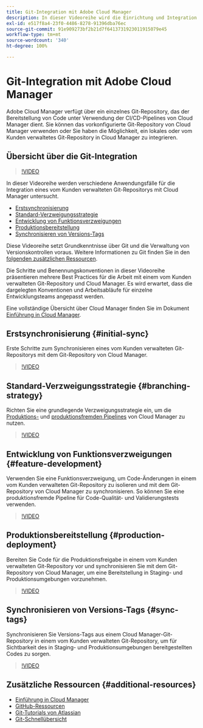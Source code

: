 ```yaml
---
title: Git-Integration mit Adobe Cloud Manager
description: In dieser Videoreihe wird die Einrichtung und Integration eines vom Kunden verwalteten (lokalen) Git-Repositorys mit Adobe Cloud Manager beschrieben.
exl-id: e517f8a4-23f0-4486-8278-91396dba76ec
source-git-commit: 91e909273bf2b21d7f6413731923011915079e45
workflow-type: tm+mt
source-wordcount: '340'
ht-degree: 100%

---
```



# Git-Integration mit Adobe Cloud Manager

Adobe Cloud Manager verfügt über ein einzelnes Git-Repository, das der Bereitstellung von Code unter Verwendung der CI/CD-Pipelines von Cloud Manager dient. Sie können das vorkonfigurierte Git-Repository von Cloud Manager verwenden oder Sie haben die Möglichkeit, ein lokales oder vom Kunden verwaltetes Git-Repository in Cloud Manager zu integrieren.

## Übersicht über die Git-Integration

>[!VIDEO](https://video.tv.adobe.com/v/28710/)

In dieser Videoreihe werden verschiedene Anwendungsfälle für die Integration eines vom Kunden verwalteten Git-Repositorys mit Cloud Manager untersucht.

* [Erstsynchronisierung](#initial-sync)
* [Standard-Verzweigungsstrategie](#branching-strategy)
* [Entwicklung von Funktionsverzweigungen](#feature-development)
* [Produktionsbereitstellung](#production-deployment)
* [Synchronisieren von Versions-Tags](#sync-tags)

Diese Videoreihe setzt Grundkenntnisse über Git und die Verwaltung von Versionskontrollen voraus. Weitere Informationen zu Git finden Sie in den [folgenden zusätzlichen Ressourcen](#additional-resources).

Die Schritte und Benennungskonventionen in dieser Videoreihe präsentieren mehrere Best Practices für die Arbeit mit einem vom Kunden verwalteten Git-Repository und Cloud Manager. Es wird erwartet, dass die dargelegten Konventionen und Arbeitsabläufe für einzelne Entwicklungsteams angepasst werden.

Eine vollständige Übersicht über Cloud Manager finden Sie im Dokument [Einführung in Cloud Manager](/help/introduction.md).

## Erstsynchronisierung {#initial-sync}

Erste Schritte zum Synchronisieren eines vom Kunden verwalteten Git-Repositorys mit dem Git-Repository von Cloud Manager.

>[!VIDEO](https://video.tv.adobe.com/v/28711/?quality=12)

## Standard-Verzweigungsstrategie {#branching-strategy}

Richten Sie eine grundlegende Verzweigungsstrategie ein, um die [Produktions-](/help/using/production-pipelines.md) und [produktionsfremden Pipelines](/help/using/non-production-pipelines.md) von Cloud Manager zu nutzen.

>[!VIDEO](https://video.tv.adobe.com/v/28712/?quality=12)

## Entwicklung von Funktionsverzweigungen {#feature-development}

Verwenden Sie eine Funktionsverzweigung, um Code-Änderungen in einem vom Kunden verwalteten Git-Repository zu isolieren und mit dem Git-Repository von Cloud Manager zu synchronisieren. So können Sie eine produktionsfremde Pipeline für Code-Qualität- und Validierungstests verwenden.

>[!VIDEO](https://video.tv.adobe.com/v/28723/?quality=12)

## Produktionsbereitstellung {#production-deployment}

Bereiten Sie Code für die Produktionsfreigabe in einem vom Kunden verwalteten Git-Repository vor und synchronisieren Sie mit dem Git-Repository von Cloud Manager, um eine Bereitstellung in Staging- und Produktionsumgebungen vorzunehmen.

>[!VIDEO](https://video.tv.adobe.com/v/28724/?quality=12)

## Synchronisieren von Versions-Tags {#sync-tags}

Synchronisieren Sie Versions-Tags aus einem Cloud Manager-Git-Repository in einem vom Kunden verwalteten Git-Repository, um für Sichtbarkeit des in Staging- und Produktionsumgebungen bereitgestellten Codes zu sorgen.

>[!VIDEO](https://video.tv.adobe.com/v/28725/?quality=12)

## Zusätzliche Ressourcen {#additional-resources}

* [Einführung in Cloud Manager](/help/introduction.md)
* [GitHub-Ressourcen](https://try.github.io)
* [Git-Tutorials von Atlassian](https://www.atlassian.com/git/tutorials/what-is-version-control)
* [Git-Schnellübersicht](https://education.github.com/git-cheat-sheet-education.pdf)
